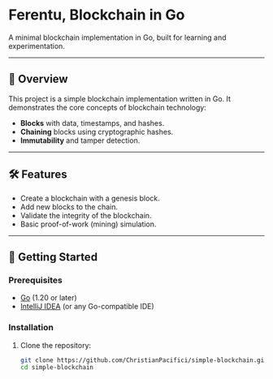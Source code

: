 # Ferentu, Blockchain in Go

A minimal blockchain implementation in Go, built for learning and experimentation.

---

## 📌 Overview

This project is a simple blockchain implementation written in Go. It demonstrates the core concepts of blockchain technology:
- **Blocks** with data, timestamps, and hashes.
- **Chaining** blocks using cryptographic hashes.
- **Immutability** and tamper detection.

---

## 🛠️ Features

- Create a blockchain with a genesis block.
- Add new blocks to the chain.
- Validate the integrity of the blockchain.
- Basic proof-of-work (mining) simulation.

---

## 🚀 Getting Started

### Prerequisites

- [Go](https://golang.org/dl/) (1.20 or later)
- [IntelliJ IDEA](https://www.jetbrains.com/idea/) (or any Go-compatible IDE)

### Installation

1. Clone the repository:
   ```bash
   git clone https://github.com/ChristianPacifici/simple-blockchain.git
   cd simple-blockchain

